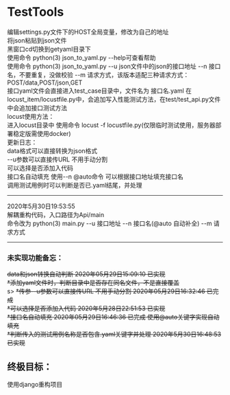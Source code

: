 # TestTools
编辑settings.py文件下的HOST全局变量，修改为自己的地址<br>
将json粘贴到json文件<br>
黑窗口cd切换到getyaml目录下<br>
使用命令 python(3) json_to_yaml.py --help可查看帮助<br>
使用命令 python(3) json_to_yaml.py --u json文件中的json的接口地址 --n 接口名，不要重复，没做校验 --m 请求方式，该版本适配三种请求方式：POST/data,POST/json,GET<br>
接口yaml文件会直接进入test_case目录中，文件名为 接口名.yaml 在locust_item/locustfile.py中，会追加写入性能测试方法，在test/test_api.py文件中会追加接口测试方法<br>
locust使用方法：<br>
进入locust目录中 使用命令 locust -f locustfile.py(仅限临时测试使用，服务器部署稳定版需使用docker)<br>
更新日志：<br>
data格式可以直接转换为json格式 <br>
--u参数可以直接传URL 不用手动分割<br> 
可以选择是否添加入代码<br>
接口名自动填充 使用--n @auto命令 可以根据接口地址填充接口名<br>
调用测试用例时可以判断是否已.yaml结尾，并处理<br>
<hr>
2020年5月30日19:53:55<br>
解耦重构代码，入口路径为Api/main<br>
命令改为 python(3) main.py --u 接口地址  --n 接口名(@auto 自动补全) --m 请求方式



<hr>
<p>
<h3>
未实现功能备忘：
</h3></p>
<s>data和json转换自动判断 2020年05月29日15:09:10 已实现<br></s>
<s>*添加yaml文件时，判断目录中是否存在同名文件，不是直接覆盖<br></s>s>
<s>*传参--u参数可以直接传URL 不用手动分割 2020年05月29日16:32:46 已完成</s><br>
<s>*可以选择是否添加入代码   2020年5月28日22:51:53 已实现<br></s>
<s>*接口名自动填充 2020年05月29日16:46:36 已完成 使用@auto关键字实现自动填充<br></s>
<s>*判断传入的测试用例名称是否包含.yaml关键字并处理 2020年5月30日16:48:53 已实现<br></s>
<p><h2>终极目标：</h2></p>
<p>使用django重构项目</p>
